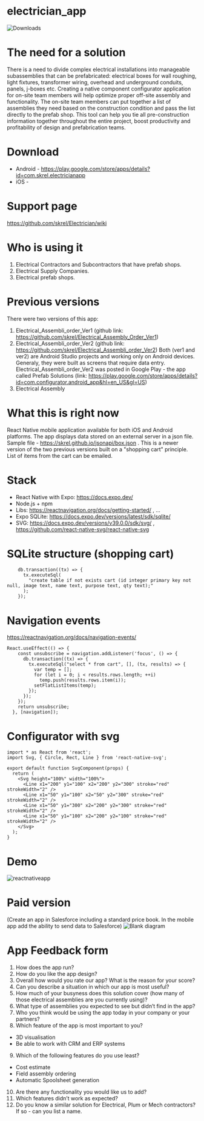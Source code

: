 # electrician_app

![Downloads](https://img.shields.io/badge/electrician-1.0.0-orange.svg)

# The need for a solution
There is a need to divide complex electrical installations into manageable subassemblies that can be prefabricated: electrical boxes for wall roughing, light fixtures, transformer wiring, overhead and underground conduits, panels, j-boxes etc. 
Creating a native component configurator application for on-site team members will help optimize proper off-site assembly and functionality. The on-site team members can put together a list of assemblies they need based on the construction condition and pass the list directly to the prefab shop. This tool can help you tie all pre-construction information together throughout the entire project, boost productivity and profitability of design and prefabrication teams.

# Download
- Android - https://play.google.com/store/apps/details?id=com.skrel.electricianapp
- iOS - 

# Support page
https://github.com/skrel/Electrician/wiki

# Who is using it
1. Electrical Contractors and Subcontractors that have prefab shops.
2. Electrical Supply Companies.
3. Electrical prefab shops.

# Previous versions
There were two versions of this app:
1. Electrical_Assembli_order_Ver1 (github link: https://github.com/skrel/Electrical_Assembly_Order_Ver1)
2. Electrical_Assembli_order_Ver2 (github link: https://github.com/skrel/Electrical_Assembli_order_Ver2)
Both (ver1 and ver2) are Android Studio projects and working only on Android devices. Generaly, they were built as screens that require data entry.
Electrical_Assembli_order_Ver2 was posted in Google Play - the app called Prefab Solutions (link: https://play.google.com/store/apps/details?id=com.configurator.android_app&hl=en_US&gl=US)
3. Electrical Assembly 

# What this is right now
React Native mobile application available for both iOS and Android platforms. The app displays data stored on an external server in a json file. Sample file - https://skrel.github.io/jsonapi/box.json . This is a newer version of the two previous versions built on a "shopping cart" principle. List of items from the cart can be emailed.

# Stack
- React Native with Expo: https://docs.expo.dev/
- Node.js + npm 
- Libs: https://reactnavigation.org/docs/getting-started/ , ...
- Expo SQLite: https://docs.expo.dev/versions/latest/sdk/sqlite/
- SVG: https://docs.expo.dev/versions/v39.0.0/sdk/svg/ , https://github.com/react-native-svg/react-native-svg

# SQLite structure (shopping cart)

```
    db.transaction((tx) => {
      tx.executeSql(
        "create table if not exists cart (id integer primary key not null, image text, name text, purpose text, qty text);"
      );
    });
```

# Navigation events
https://reactnavigation.org/docs/navigation-events/
```
React.useEffect(() => {
    const unsubscribe = navigation.addListener('focus', () => {
      db.transaction((tx) => {
        tx.executeSql("select * from cart", [], (tx, results) => {
          var temp = [];
          for (let i = 0; i < results.rows.length; ++i)
            temp.push(results.rows.item(i));
          setFlatListItems(temp);
        });
      });
    });
    return unsubscribe;
  }, [navigation]);
```

# Configurator with svg

```
import * as React from 'react';
import Svg, { Circle, Rect, Line } from 'react-native-svg';

export default function SvgComponent(props) {
  return (
    <Svg height="100%" width="100%">
      <Line x1="200" y1="100" x2="200" y2="300" stroke="red" strokeWidth="2" />
      <Line x1="50" y1="100" x2="50" y2="300" stroke="red" strokeWidth="2" />
      <Line x1="50" y1="300" x2="200" y2="300" stroke="red" strokeWidth="2" />
      <Line x1="50" y1="100" x2="200" y2="100" stroke="red" strokeWidth="2" />
    </Svg>
  );
}
```

# Demo

![reactnativeapp](https://user-images.githubusercontent.com/43278778/143285036-4d262708-7299-4fcf-932d-6999b9fd667e.png)

# Paid version
(Create an app in Salesforce including a standard price book. In the mobile app add the ability to send data to Salesforce)
![Blank diagram](https://user-images.githubusercontent.com/43278778/140547299-f3be5a33-ab4c-4d48-9bad-00a661687b53.jpeg)
 
# App Feedback form
1.	How does the app run?
2.	How do you like the app design?
3.	Overall how would you rate our app? What is the reason for your score?
4.	Can you describe a situation in which our app is most useful?
5.	How much of your busyness does this solution cover (how many of those electrical assemblies are you currently using)?
6.	What type of assemblies you expected to see but didn’t find in the app?
7.	Who you think would be using the app today in your company or your partners?
8.	Which feature of the app is most important to you?
- 3D visualisation 
- Be able to work with CRM and ERP systems
9.	Which of the following features do you use least?
- Cost estimate 
- Field assembly ordering
- Automatic Spoolsheet generation
10.	Are there any functionality you would like us to add?
11.	Which features didn’t work as expected?
12.	Do you know a similar solution for Electrical, Plum or Mech contractors? If so - can you list a name.
